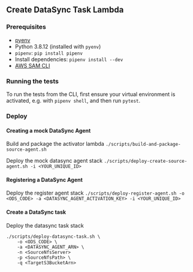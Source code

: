 ## Create DataSync Task Lambda

### Prerequisites

- [pyenv](https://github.com/pyenv/pyenv#installation)
- Python 3.8.12 (installed with `pyenv`)
- `pipenv`: `pip install pipenv`
- Install dependencies: `pipenv install --dev`
- [AWS SAM CLI](https://docs.aws.amazon.com/serverless-application-model/latest/developerguide/serverless-sam-cli-install.html)

### Running the tests

To run the tests from the CLI, first ensure your virtual environment is activated, e.g. with `pipenv shell`, and then run `pytest`.

### Deploy

#### Creating a mock DataSync Agent

Build and package the activator lambda
`./scripts/build-and-package-source-agent.sh`

Deploy the mock datasync agent stack
`./scripts/deploy-create-source-agent.sh -i <YOUR_UNIQUE_ID>`

#### Registering a DataSync Agent

Deploy the register agent stack
`./scripts/deploy-register-agent.sh -o <ODS_CODE> -a <DATASYNC_AGENT_ACTIVATION_KEY> -i <YOUR_UNIQUE_ID>`

#### Create a DataSync task

Deploy the datasync task stack

```shell
./scripts/deploy-datasync-task.sh \
    -o <ODS_CODE> \
    -a <DATASYNC_AGENT_ARN> \
    -n <SourceNfsServer>
    -p <SourceNfsPath> \
    -q <TargetS3BucketArn>
```
